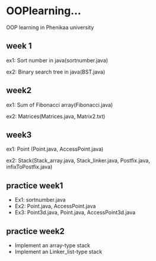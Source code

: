 # OOPlearning...
OOP learning in Phenikaa university
## week 1
ex1: Sort number in java(sortnumber.java)

ex2: Binary search tree in java(BST.java)
## week2
ex1: Sum of Fibonacci array(Fibonacci.java)

ex2: Matrices(Matrices.java, Matrix2.txt)
## week3
ex1: Point (Point.java, AccessPoint.java)

ex2: Stack(Stack_array.java, Stack_linker.java, Postfix.java, infixToPostfix.java)



## practice week1
- Ex1: sortnumber.java
- Ex2: Point.java, AccessPoint.java
- Ex3: Point3d.java, Point.java, AccessPoint3d.java
## practice week2
- Implement an array-type stack
- Implement an Linker_list-type stack
